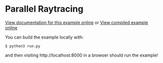 # Parallel Raytracing

[View documentation for this example online][dox] or [View compiled example
online][compiled]

[dox]: https://wasm-bindgen.github.io/wasm-bindgen/examples/raytrace.html
[compiled]: https://wasm-bindgen.netlify.app/exbuild/raytrace-parallel/

You can build the example locally with:

```
$ python3 run.py
```

and then visiting http://localhost:8000 in a browser should run the example!
